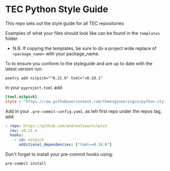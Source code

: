 # TEC Python Style Guide

This repo sets out the style guide for all TEC repositories

Examples of what your files should look like can be found in the `templates`
folder.

- N.B. If copying the templates, be sure to do a project wide replace of
  `<package_name>` with your package_name.

To to ensure you conform to the styleguide and are up to date with the latest version run:

`poetry add nitpick="^0.21.0" toml="<0.10.1"`

In your `pyproject.toml` add:

```toml
[tool.nitpick]
style = "https://raw.githubusercontent.com/theengineeringco/python-styleguide/master/TEC-style.toml"
```

Add in your `.pre-commit-config.yaml`, as teh first repo under the repos tag,
add.

```yaml
- repo: https://github.com/andreoliwa/nitpick
  rev: v0.21.4
  hooks:
    - id: nitpick
      additional_dependencies: ["toml==0.10.0"]
```

Don't forget to install your pre-commit hooks using:

`pre-commit install`

